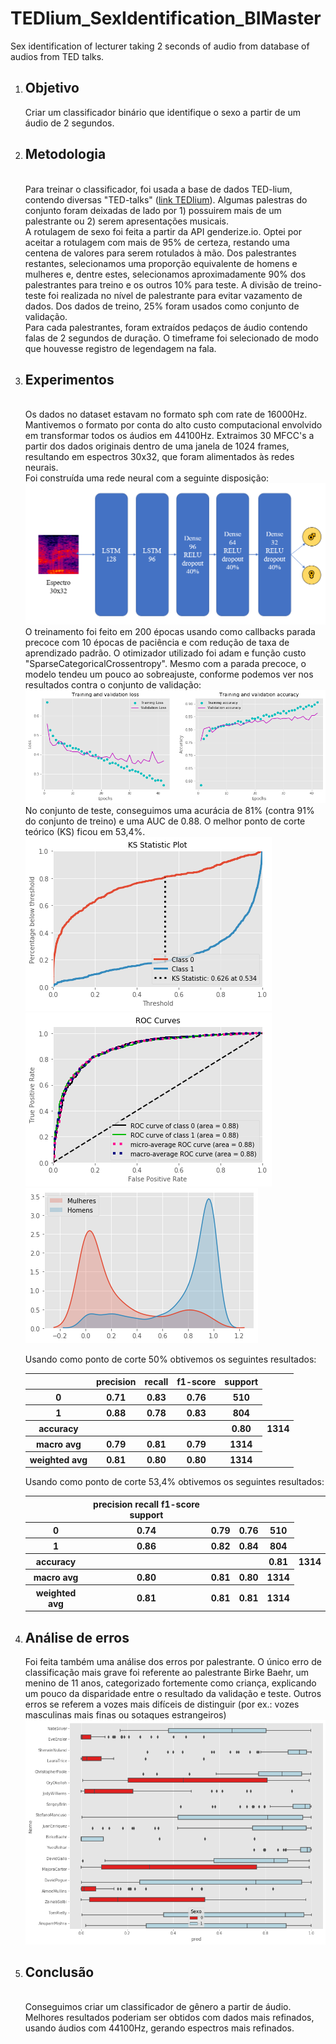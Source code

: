 <h1> TEDlium_SexIdentification_BIMaster </h1>
Sex identification of lecturer taking 2 seconds of audio from database of audios from TED talks.

<ol>
<li><h2>Objetivo</h2></li>
Criar um classificador binário que identifique o sexo a partir de um áudio de 2 segundos.
<li><h2>Metodologia</h2></li><br>
Para treinar o classificador, foi usada a base de dados TED-lium, contendo diversas "TED-talks" (<a href="https://www.openslr.org/51/">link  TEDlium</a>). Algumas palestras do conjunto foram deixadas de lado por 1) possuirem mais de um palestrante ou 2) serem apresentações musicais.<br>
A rotulagem de sexo foi feita a partir da API genderize.io. Optei por aceitar a rotulagem com mais de 95% de certeza, restando uma centena de valores para serem rotulados à mão. Dos palestrantes restantes, selecionamos uma proporção equivalente de homens e mulheres e, dentre estes, selecionamos aproximadamente 90% dos palestrantes para treino e os outros 10% para teste. A divisão de treino-teste foi realizada no nível de palestrante para evitar vazamento de dados. Dos dados de treino, 25% foram usados como conjunto de validação.<br>
Para cada palestrantes, foram extraídos pedaços de áudio contendo falas de 2 segundos de duração. O timeframe foi selecionado de modo que houvesse registro de legendagem na fala.<br>

<li><h2>Experimentos</h2></li><br>
Os dados no dataset estavam no formato sph com rate de 16000Hz. Mantivemos o formato por conta do alto custo computacional envolvido em transformar todos os áudios em 44100Hz. Extraimos 30 MFCC's a partir dos dados originais dentro de uma janela de 1024 frames, resultando em espectros 30x32, que foram alimentados às redes neurais.<br>
Foi construída uma rede neural com a seguinte disposição:<br>
<img src="Pics/NN.png"><br>
O treinamento foi feito em 200 épocas usando como callbacks parada precoce com 10 épocas de paciência e com redução de taxa de aprendizado padrão. O otimizador utilizado foi adam e função custo "SparseCategoricalCrossentropy". Mesmo com a parada precoce, o modelo tendeu um pouco ao sobreajuste, conforme podemos ver nos resultados contra o conjunto de validação:<br>
<img src="Pics/train_val.png"><br>
No conjunto de teste, conseguimos uma acurácia de 81% (contra 91% do conjunto de treino) e uma AUC de 0.88. O melhor ponto de corte teórico (KS) ficou em 53,4%.<br>
<img src="Pics/ks_stat.png"><br>
<img src="Pics/ROC.png"><br>
<img src="Pics/Divisão.png"><br>

Usando como ponto de corte 50% obtivemos os seguintes resultados:
<table>
<tr><th></th><th>precision</th><th>recall</th><th>f1-score</th><th>support</th></tr>
<tr><th>    0</th><th>0.71</th><th>0.83</th><th>0.76</th><th>510</th></tr>
<tr><th>    1</th><th>0.88</th><th>0.78</th><th>0.83</th><th>804</th></tr>
<tr><th>    accuracy</th><th></th><th></th><th></th><th>0.80</th><th>1314</th></tr>
<tr><th>   macro avg</th><th>0.79</th><th>0.81</th><th>0.79</th><th>1314</th></tr>
<tr><th>weighted avg</th><th>0.81</th><th>0.80</th><th>0.80</th><th>1314</th></tr>
</table>

Usando como ponto de corte 53,4% obtivemos os seguintes resultados:
<table>
<tr><th></th><th>precision    recall  f1-score   support</th>
<tr><th>    0</th><th>0.74</th><th>0.79</th><th>0.76</th><th>510</th></tr>
<tr><th>    1</th><th>0.86</th><th>0.82</th><th>0.84</th><th>804</th></tr>
<tr><th>accuracy</th><th></th><th></th><th></th><th>0.81</th><th>1314</th></tr>
<tr><th>macro avg</th><th>0.80</th><th>0.81</th><th>0.80</th><th>1314</th></tr>
<tr><th>weighted avg</th><th>0.81</th><th>0.81</th><th>0.81</th><th>1314</th></tr>
</table>


<li><h2>Análise de erros</h2></li>
Foi feita também uma análise dos erros por palestrante. O único erro de classificação mais grave foi referente ao palestrante Birke Baehr, um menino de 11 anos, categorizado fortemente como criança, explicando um pouco da disparidade entre o resultado da validação e teste. Outros erros se referem a vozes mais difíceis de distinguir (por ex.: vozes masculinas mais finas ou sotaques estrangeiros)<br>
<img src="Pics/Analise_Erro.png"><br>

<li><h2>Conclusão</h2></li><br>
Conseguimos criar um classificador de gênero a partir de áudio. Melhores resultados poderiam ser obtidos com dados mais refinados, usando áudios com 44100Hz, gerando espectros mais refinados.
</ol>